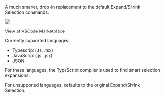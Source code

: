 A much smarter, drop-in replacement to the default Expand/Shrink Selection commands.

![](https://raw.githubusercontent.com/closedcontour/very-smart-select/master/image/very-smart-select.gif)

[View at VSCode Marketplace](https://marketplace.visualstudio.com/items?itemName=closedcontour.very-smart-select)

Currently supported languages:
* Typescript (.ts, .tsx)
* JavaScript (.js, .jsx)
* JSON

For these languages, the TypeScript compiler is used to find smart selection expansions.

For unsupported languages, defaults to the original Expand/Shrink Selection.

